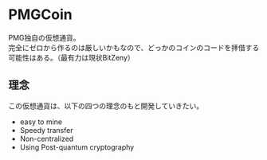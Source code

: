# PMGCoin
PMG独自の仮想通貨。  
完全にゼロから作るのは厳しいかもなので、どっかのコインのコードを拝借する可能性はある。（最有力は現状BitZeny）

## 理念
この仮想通貨は、以下の四つの理念のもと開発していきたい。
* easy to mine
* Speedy transfer
* Non-centralized
* Using Post-quantum cryptography
